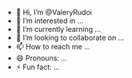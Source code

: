 - 👋 Hi, I’m @ValeryRudoi
- 👀 I’m interested in ...
- 🌱 I’m currently learning ...
- 💞️ I’m looking to collaborate on ...
- 📫 How to reach me ...
- 😄 Pronouns: ...
- ⚡ Fun fact: ...

<!---
ValeryRudoi/ValeryRudoi is a ✨ special ✨ repository because its `README.md` (this file) appears on your GitHub profile.
You can click the Preview link to take a look at your changes.
-[README.md](https://github.com/user-attachments/files/19512326/README.md)# QCHFM: Quantum-Coherent Hybrid Flow Modeling

Welcome to the **QCHFM** project — a unified simulation framework that merges rigorous fluid dynamics, practical engineering methods, and quantum-inspired uncertainty modeling.

## 🌌 Overview

QCHFM is designed to simulate complex fluid behavior in chaotic and extreme environments, such as the Martian atmosphere. It combines:

- 🧠 **Theoretic Core**: Classical Navier-Stokes foundations with regularity filters
- 🛠 **Practice Layer**: Adaptive meshing, numerical solvers, and empirical tuning
- 🎲 **Quantum Overlay**: Stochastic differential equations to capture uncertainty
- 🌌 **Singularity Tracking**: Dynamic zone-based analysis and corrections

## 📂 Project Structure

```
docs/                   # Concept documents and formulas
docs/formulas/          # Mathematical framework
docs/mission_briefs/    # Use cases like Mars weather control
simulation/             # Core simulation code
simulation/animations/  # Output animations
visuals/                # Diagrams and flowcharts
notebooks/              # Jupyter Notebooks for experiments
outputs/                # Results, exports, confidence maps
```

## 🚀 Use Case: Mars Canyon Weather Stabilization

The current implementation models airflow within Valles Marineris on Mars. It simulates:
- Thermal gradient–driven wind
- Terrain-influenced vectors
- Random micro-vortex formation
- Confidence heatmaps

## 🛠 How to Run

1. Clone or download the repository
2. Install Python dependencies:
   ```
   pip install numpy matplotlib
   ```
3. Run the simulation from `simulation/` or `notebooks/`

## 🔮 Vision

This project is extensible for Earth-based turbulence, extraterrestrial fluid control, and real-time simulation-feedback systems.

---
Built with ♥ by Valery Rudoi & ChatGPT


